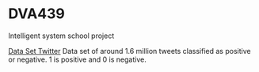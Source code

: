 # DVA439
Intelligent system school project

[Data Set Twitter](http://thinknook.com/wp-content/uploads/2012/09/Sentiment-Analysis-Dataset.zip)
Data set of around 1.6 million tweets classified as positive or negative. 1 is positive and 0 is negative.